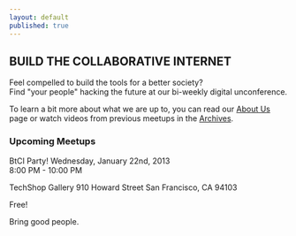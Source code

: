 ```yaml
---
layout: default
published: true
---
```


## BUILD THE COLLABORATIVE INTERNET
Feel compelled to build the tools for a better society?  
Find "your people" hacking the future at our bi-weekly digital unconference.

To learn a bit more about what we are up to, you can read our [About Us](http://collaborativeinter.net/wiki/aboutus.html) page or watch videos from previous meetups in the [Archives](http://collaborativeinter.net/wiki/archives.html). 
  
### Upcoming Meetups  

BtCI Party!
Wednesday, January 22nd, 2013   
8:00 PM - 10:00 PM

TechShop Gallery
910 Howard Street
San Francisco, CA 94103

Free!  

Bring good people.
